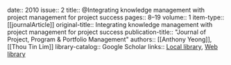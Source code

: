 date:: 2010
issue:: 2
title:: @Integrating knowledge management with project management for project success
pages:: 8–19
volume:: 1
item-type:: [[journalArticle]]
original-title:: Integrating knowledge management with project management for project success
publication-title:: "Journal of Project, Program & Portfolio Management"
authors:: [[Anthony Yeong]], [[Thou Tin Lim]]
library-catalog:: Google Scholar
links:: [Local library](zotero://select/library/items/KRMCTU7N), [Web library](https://www.zotero.org/users/6520516/items/KRMCTU7N)
